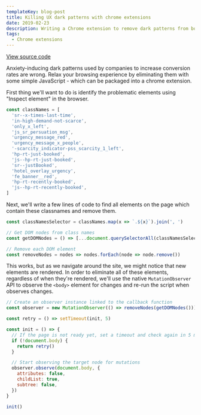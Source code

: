 ```yaml
---
templateKey: blog-post
title: Killing UX dark patterns with chrome extensions
date: 2019-02-23
description: Writing a Chrome extension to remove dark patterns from booking.com
tags:
  - Chrome extensions
---
```


[View source code](https://github.com/markmur/booking.calm)

Anxiety-inducing dark patterns used by companies to increase conversion rates
are wrong. Relax your browsing experience by eliminating them with some simple
JavaScript - which can be packaged into a chrome extension.

First thing we'll want to do is identify the problematic elements using "Inspect
element" in the browser.

```js
const classNames = [
  'sr--x-times-last-time',
  'in-high-demand-not-scarce',
  'only_x_left',
  'js_sr_persuation_msg',
  'urgency_message_red',
  'urgency_message_x_people',
  '-scarcity_indicator-pss_scarcity_1_left',
  'hp-rt-just-booked',
  'js--hp-rt-just-booked',
  'sr--justBooked',
  'hotel_overlay_urgency',
  'fe_banner__red',
  'hp-rt-recently-booked',
  'js--hp-rt-recently-booked',
]
```

Next, we'll write a few lines of code to find all elements on the page which
contain these classnames and remove them.

```js
const classNamesSelector = classNames.map(x => `.${x}`).join(', ')

// Get DOM nodes from class names
const getDOMNodes = () => [...document.querySelectorAll(classNamesSelector)]

// Remove each DOM element
const removeNodes = nodes => nodes.forEach(node => node.remove())
```

This works, but as we navigate around the site, we might notice that new
elements are rendered. In order to eliminate all of these elements, regardless
of when they're rendered, we'll use the native `MutationObserver` API to observe
the `<body>` element for changes and re-run the script when observes changes.

```js
// Create an observer instance linked to the callback function
const observer = new MutationObserver(() => removeNodes(getDOMNodes()))

const retry = () => setTimeout(init, 5)

const init = () => {
  // If the page is not ready yet, set a timeout and check again in 5 ms
  if (!document.body) {
    return retry()
  }

  // Start observing the target node for mutations
  observer.observe(document.body, {
    attributes: false,
    childList: true,
    subtree: false,
  })
}

init()
```
